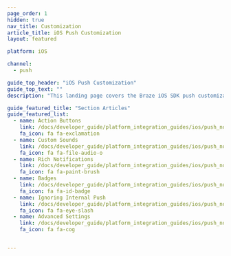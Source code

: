 ```yaml
---
page_order: 1
hidden: true
nav_title: Customization
article_title: iOS Push Customization
layout: featured

platform: iOS

channel:
  - push

guide_top_header: "iOS Push Customization"
guide_top_text: ""
description: "This landing page covers the Braze iOS SDK push customization options."

guide_featured_title: "Section Articles"
guide_featured_list:
  - name: Action Buttons
    link: /docs/developer_guide/platform_integration_guides/ios/push_notifications/customization/action_buttons/
    fa_icon: fa fa-exclamation
  - name: Custom Sounds
    link: /docs/developer_guide/platform_integration_guides/ios/push_notifications/customization/custom_sounds/
    fa_icon: fa fa-file-audio-o
  - name: Rich Notifications
    link: /docs/developer_guide/platform_integration_guides/ios/push_notifications/customization/rich_notifications/
    fa_icon: fa fa-paint-brush
  - name: Badges
    link: /docs/developer_guide/platform_integration_guides/ios/push_notifications/customization/badges/
    fa_icon: fa fa-id-badge
  - name: Ignoring Internal Push
    link: /docs/developer_guide/platform_integration_guides/ios/push_notifications/customization/ignoring_internal_push/
    fa_icon: fa fa-eye-slash
  - name: Advanced Settings
    link: /docs/developer_guide/platform_integration_guides/ios/push_notifications/customization/advanced_settings/
    fa_icon: fa fa-cog


---
```

<br><br>